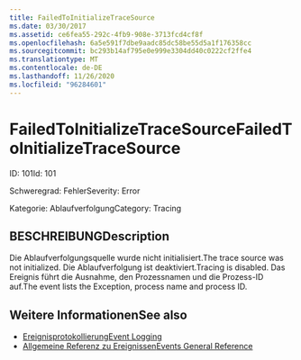 ```yaml
---
title: FailedToInitializeTraceSource
ms.date: 03/30/2017
ms.assetid: ce6fea55-292c-4fb9-908e-3713fcd4cf8f
ms.openlocfilehash: 6a5e591f7dbe9aadc85dc58be55d5a1f176358cc
ms.sourcegitcommit: bc293b14af795e0e999e3304dd40c0222cf2ffe4
ms.translationtype: MT
ms.contentlocale: de-DE
ms.lasthandoff: 11/26/2020
ms.locfileid: "96284601"
---
```

# <a name="failedtoinitializetracesource"></a><span data-ttu-id="85e24-102">FailedToInitializeTraceSource</span><span class="sxs-lookup"><span data-stu-id="85e24-102">FailedToInitializeTraceSource</span></span>

<span data-ttu-id="85e24-103">ID: 101</span><span class="sxs-lookup"><span data-stu-id="85e24-103">Id: 101</span></span>  
  
 <span data-ttu-id="85e24-104">Schweregrad: Fehler</span><span class="sxs-lookup"><span data-stu-id="85e24-104">Severity: Error</span></span>  
  
 <span data-ttu-id="85e24-105">Kategorie: Ablaufverfolgung</span><span class="sxs-lookup"><span data-stu-id="85e24-105">Category: Tracing</span></span>  
  
## <a name="description"></a><span data-ttu-id="85e24-106">BESCHREIBUNG</span><span class="sxs-lookup"><span data-stu-id="85e24-106">Description</span></span>  

 <span data-ttu-id="85e24-107">Die Ablaufverfolgungsquelle wurde nicht initialisiert.</span><span class="sxs-lookup"><span data-stu-id="85e24-107">The trace source was not initialized.</span></span> <span data-ttu-id="85e24-108">Die Ablaufverfolgung ist deaktiviert.</span><span class="sxs-lookup"><span data-stu-id="85e24-108">Tracing is disabled.</span></span> <span data-ttu-id="85e24-109">Das Ereignis führt die Ausnahme, den Prozessnamen und die Prozess-ID auf.</span><span class="sxs-lookup"><span data-stu-id="85e24-109">The event lists the Exception, process name and process ID.</span></span>  
  
## <a name="see-also"></a><span data-ttu-id="85e24-110">Weitere Informationen</span><span class="sxs-lookup"><span data-stu-id="85e24-110">See also</span></span>

- [<span data-ttu-id="85e24-111">Ereignisprotokollierung</span><span class="sxs-lookup"><span data-stu-id="85e24-111">Event Logging</span></span>](index.md)
- [<span data-ttu-id="85e24-112">Allgemeine Referenz zu Ereignissen</span><span class="sxs-lookup"><span data-stu-id="85e24-112">Events General Reference</span></span>](events-general-reference.md)
